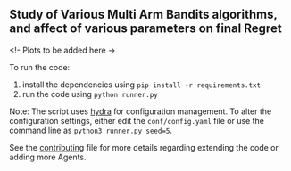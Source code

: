 ## Study of Various Multi Arm Bandits algorithms, and affect of various parameters on final Regret


<!- Plots to be added here ->


To run the code:         
1. install the dependencies using `pip install -r requirements.txt`
2. run the code using `python runner.py`

Note: The script uses [hydra](https://github.com/facebookresearch/hydra) for configuration management.
To alter the configuration settings, either edit the `conf/config.yaml` file or use the command line as `python3 runner.py seed=5`.


See the [contributing](docs/contributing.md) file for more details regarding extending the code or adding more Agents.